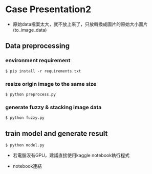 # Case Presentation2

* 原始data檔案太大，就不放上來了，只放轉換成圖片的原始大小圖片(to_image_data)

## Data preprocessing 

### environment requirement
`$ pip install -r requirements.txt`

### resize origin image to the same size
`$ python preprocess.py`

### generate fuzzy & stacking image data
`$ python fuzzy.py`



## train model and generate result
`$ python model.py`


* 若電腦沒有GPU，建議直接使用kaggle notebook執行程式

* notebook連結
